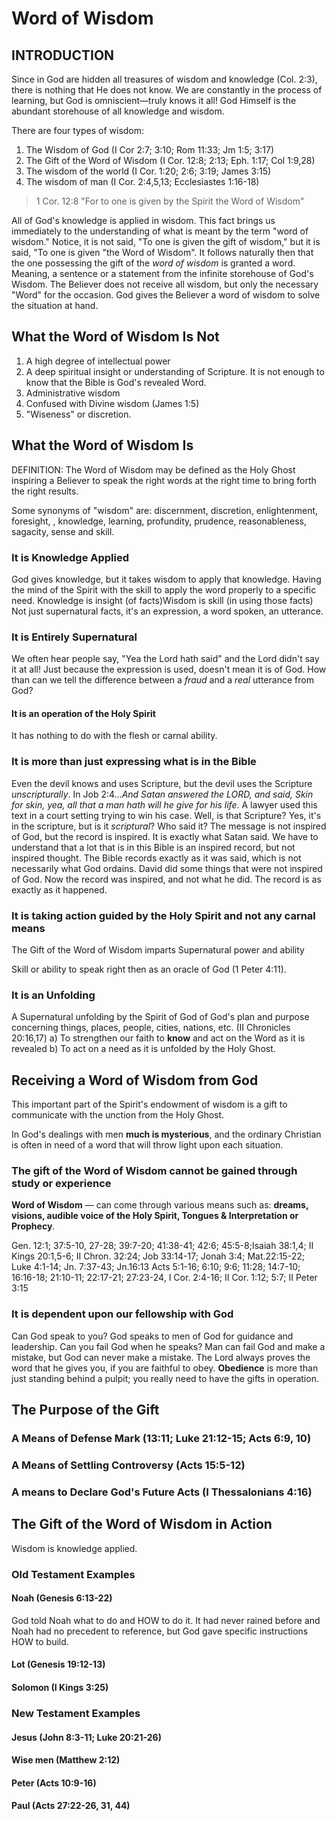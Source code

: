 # Word of Wisdom

## INTRODUCTION

Since in God are hidden all treasures of wisdom and knowledge (Col. 2:3), there is nothing that He does not know. We are constantly in the process of learning, but God is omniscient—truly knows it all! God Himself is the abundant storehouse of all knowledge and wisdom.

There are four types of wisdom:

1.  The Wisdom of God (I Cor 2:7; 3:10; Rom 11:33; Jm 1:5; 3:17)
2.  The Gift of the Word of Wisdom (I Cor. 12:8; 2:13; Eph. 1:17; Col 1:9,28)
3.  The wisdom of the world (I Cor. 1:20; 2:6; 3:19; James 3:15)
4.  The wisdom of man (I Cor. 2:4,5,13; Ecclesiastes 1:16-18)

> 1 Cor. 12:8 "For to one is given by the Spirit the Word of Wisdom"

All of God's knowledge is applied in wisdom. This fact brings us immediately to the understanding of what is meant by the term "word of wisdom." Notice, it is not said, "To one is given the gift of wisdom," but it is said, "To one is given "the Word of Wisdom". It follows naturally then that the one possessing the gift of the _word of wisdom_ is granted a word. Meaning, a sentence or a statement from the infinite storehouse of God's Wisdom. The Believer does not receive all wisdom, but only the necessary "Word" for the occasion. God gives the Believer a word of wisdom to solve the situation at hand.

## What the Word of Wisdom Is Not

1. A high degree of intellectual power
2. A deep spiritual insight or understanding of Scripture. It is not enough to know that the Bible is God's revealed Word.
3. Administrative wisdom
4. Confused with Divine wisdom (James 1:5)
5. "Wiseness" or discretion.

## What the Word of Wisdom Is

DEFINITION: The Word of Wisdom may be defined as the Holy Ghost inspiring a Believer to speak the right words at the right time to bring forth the right results.

Some synonyms of "wisdom" are: discernment, discretion, enlightenment, foresight, , knowledge, learning, profundity, prudence, reasonableness, sagacity, sense and skill.

### It is Knowledge Applied

God gives knowledge, but it takes wisdom to apply that knowledge. Having the mind of the Spirit with the skill to apply the word properly to a specific need. Knowledge is insight (of facts)Wisdom is skill (in using those facts) Not just supernatural facts, it's an expression, a word spoken, an utterance.

### It is Entirely Supernatural

We often hear people say, "Yea the Lord hath said" and the Lord didn't say it at all! Just because the expression is used, doesn't mean it is of God. How than can we tell the difference between a _fraud_ and a _real_ utterance from God?

#### It is an operation of the Holy Spirit

It has nothing to do with the flesh or carnal ability.

### It is more than just expressing what is in the Bible

Even the devil knows and uses Scripture, but the devil uses the Scripture _unscripturally_. In Job 2:4…_And Satan answered the LORD, and said, Skin for skin, yea, all that a man hath will he give for his life_. A lawyer used this text in a court setting trying to win his case. Well, is that Scripture? Yes, it's in the scripture, but is it _scriptural_? Who said it? The message is not inspired of God, but the record is inspired. It is exactly what Satan said. We have to understand that a lot that is in this Bible is an inspired record, but not inspired thought. The Bible records exactly as it was said, which is not necessarily what God ordains. David did some things that were not inspired of God. Now the record was inspired, and not what he did. The record is as exactly as it happened.

### It is taking action guided by the Holy Spirit and not any carnal means

The Gift of the Word of Wisdom imparts Supernatural power and ability

Skill or ability to speak right then as an oracle of God (1 Peter 4:11).

### It is an Unfolding

A Supernatural unfolding by the Spirit of God of God's plan and purpose concerning things, places, people, cities, nations, etc. (II Chronicles 20:16,17) a) To strengthen our faith to **know** and act on the Word as it is revealed b) To act on a need as it is unfolded by the Holy Ghost.

## Receiving a Word of Wisdom from God

This important part of the Spirit's endowment of wisdom is a gift to communicate with the unction from the Holy Ghost.

In God's dealings with men **much is mysterious**, and the ordinary Christian is often in need of a word that will throw light upon each situation.

### The gift of the Word of Wisdom cannot be gained through study or experience

**Word of Wisdom** — can come through various means such as: **dreams, visions, audible voice of the Holy Spirit, Tongues & Interpretation or Prophecy**.

Gen. 12:1; 37:5-10, 27-28; 39:7-20; 41:38-41; 42:6; 45:5-8;Isaiah 38:1,4; II Kings 20:1,5-6; II Chron. 32:24; Job 33:14-17; Jonah 3:4; Mat.22:15-22; Luke 4:1-14; Jn. 7:37-43; Jn.16:13 Acts 5:1-16; 6:10; 9:6; 11:28; 14:7-10; 16:16-18; 21:10-11; 22:17-21; 27:23-24, I Cor. 2:4-16; II Cor. 1:12; 5:7; II Peter 3:15

### It is dependent upon our fellowship with God

Can God speak to you? God speaks to men of God for guidance and leadership. Can you fail God when he speaks? Man can fail God and make a mistake, but God can never make a mistake. The Lord always proves the word that he gives you, if you are faithful to obey. **Obedience** is more than just standing behind a pulpit; you really need to have the gifts in operation.

## The Purpose of the Gift

### A Means of Defense Mark (13:11; Luke 21:12-15; Acts 6:9, 10)

### A Means of Settling Controversy (Acts 15:5-12)

### A means to Declare God's Future Acts (I Thessalonians 4:16)

## The Gift of the Word of Wisdom in Action

Wisdom is knowledge applied.

### Old Testament Examples

#### Noah (Genesis 6:13-22)

God told Noah what to do and HOW to do it. It had never rained before and Noah had no precedent to reference, but God gave specific instructions HOW to build.

#### Lot (Genesis 19:12-13)

#### Solomon (I Kings 3:25)

### New Testament Examples

#### Jesus (John 8:3-11; Luke 20:21-26)

#### Wise men (Matthew 2:12)

#### Peter (Acts 10:9-16)

#### Paul (Acts 27:22-26, 31, 44)
